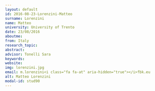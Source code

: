 ```yaml
---
layout: default 
id: 2016-08-23-Lorenzini-Matteo
surname: Lorenzini
name: Matteo
university: University of Trento
date: 23/08/2016
aboutme: 
from: Italy
research_topic: 
abstract: 
advisor: Tonelli Sara
keywords: 
website: 
img: lorenzini.jpg
email: m.lorenzini<i class="fa fa-at" aria-hidden="true"></i>fbk.eu
alt: Matteo Lorenzini
modal-id: stud90
---
```

